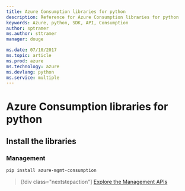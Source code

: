 ```yaml
---
title: Azure Consumption libraries for python
description: Reference for Azure Consumption libraries for python
keywords: Azure, python, SDK, API, Consumption
author: sptramer
ms.author: sttramer
manager: douge

ms.date: 07/10/2017
ms.topic: article
ms.prod: azure
ms.technology: azure
ms.devlang: python
ms.service: multiple
---
```


# Azure Consumption libraries for python

## Install the libraries


### Management

```bash
pip install azure-mgmt-consumption
```
> [!div  class="nextstepaction"]
> [Explore the Management APIs](/python/api/overview/azure/consumption/management)